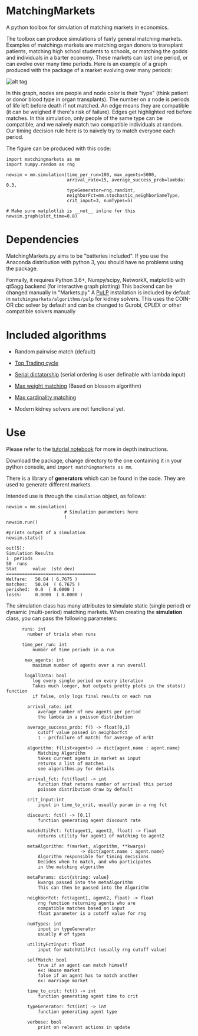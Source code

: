 # MatchingMarkets
A python toolbox for simulation of matching markets in economics.

The toolbox can produce simulations of fairly general matching markets. Examples of matchings markets are matching organ donors to transplant patients, matching high school students to schools, or matching the godds and individuals in a barter economy. These markets can last one period, or can evolve over many time periods. Here is an example of a graph produced with the package of a market evolving over many periods:

![alt tag](https://raw.githubusercontent.com/VHRanger/matchingmarkets/master/matching%20graph%20example.gif)
    
In this graph, nodes are people and node color is their "type" (think patient or donor blood type in organ transplants). The number on a node is periods of life left before death if not matched. An edge means they are compatible (it can be weighed if there's risk of failure). Edges get highlighted red before matches. In this simulation, only people of the same type can be compatible, and we naively match two compatible individuals at random. Our timing decision rule here is to naively try to match everyone each period.

The figure can be produced with this code:

    import matchingmarkets as mm
    import numpy.random as rng

    newsim = mm.simulation(time_per_run=100, max_agents=5000,
                           arrival_rate=15, average_success_prob=lambda: 0.3,
                           typeGenerator=rng.randint,
                           neighborFct=mm.stochastic_neighborSameType,
                           crit_input=3, numTypes=5)
    
    # Make sure matplotlib is __not__ inline for this
    newsim.graph(plot_time=0.8)
                 
                 
# Dependencies

MatchingMarkets.py aims to be "batteries included". If you use the Anaconda distribution with python 3, you should have no problems using the package.

Formally, it requires Python 3.6+, Numpy/scipy, NetworkX, matplotlib with qt5agg backend (for interactive graph plotting) This backend can be changed manually in "Markets.py" A [PuLP](https://github.com/coin-or/pulp) installation is included by default in `matchingmarkets/algorithms/pulp` for kidney solvers. This uses the COIN-OR cbc solver by default and can be changed to Gurobi, CPLEX or other compatible solvers manually

# Included algorithms

- Random pairwise match (default)

- [Top Trading cycle](https://en.wikipedia.org/wiki/Top_trading_cycle)

- [Serial dictatorship](https://jeremykun.com/2015/10/26/serial-dictatorships-and-house-allocation/) (serial ordering is user definable with lambda input)

- [Max weight matching](https://en.wikipedia.org/wiki/Blossom_algorithm) (Based on blossom algorithm)

- [Max cardinality matching](https://en.wikipedia.org/wiki/Matching_(graph_theory)) 

- Modern kidney solvers are not functional yet.

# Use

Please refer to the [tutorial notebook](https://github.com/QuantEcon/MatchingMarkets.py/blob/master/matchingmarkets%20package%20tutorial.ipynb) for more in depth instructions.

Download the package, change directory to the one containing it in your python console, and `import matchingmarkets as mm`.

There is a library of **generators** which can be found in the code. They are used to generate different markets.

Intended use is through the `simulation` object, as follows:

    newsim = mm.simulation(
                          # Simulation parameters here
                          )
    newsim.run()
    
    #prints output of a simulation
    newsim.stats()
    
    out[5]:
    Simulation Results
    1  periods
    50  runs
    Stat      value  (std dev)
    ==================================
    Welfare:   50.04 ( 6.7675 )
    matches:   50.04  ( 6.7675 )
    perished:  0.0  ( 0.0000 )
    loss%:     0.0000  ( 0.0000 )
   
The simulation class has many attributes to simulate static (single period) or dynamic (multi-period) matching markets. 
When creating the **simulation** class, you can pass the following parameters:

          runs: int
            number of trials when runs

          time_per_run: int
              number of time periods in a run

           max_agents: int
              maximum number of agents over a run overall

           logAllData: bool
              log every single period on every iteration
              Takes much longer, but outputs pretty plots in the stats() function
              if false, only logs final results on each run

            arrival_rate: int
                average number of new agents per period
                the lambda in a poisson distribution
                
            average_success_prob: f() -> float[0,1]
                cutoff value passed in neighborfct
                1 - pr(failure of match) for average of mrkt
                
            algorithm: f(list<agent>) -> dict{agent.name : agent.name}
                Matching Algorithm
                takes current agents in market as input
                returns a list of matches
                see algorithms.py for details
                
            arrival_fct: fct(float) -> int
                function that returns number of arrival this period
                poisson distribution draw by default
                
            crit_input:int
                input in time_to_crit, usually param in a rng fct
                
            discount: fct() -> [0,1]
                function generating agent discount rate
                
            matchUtilFct: fct(agent1, agent2, float) -> float
                returns utility for agent1 of matching to agent2
                
            metaAlgorithm: f(market, algorithm, **kwargs)
                                -> dict{agent.name : agent.name}
                Algorithm responsible for timing decisions
                Decides when to match, and who participates
                in the matching algorithm
                
            metaParams: dict{string: value}
                kwargs passed into the metaAlgorithm
                This can then be passed into the Algorithm
                
            neighborFct: fct(agent1, agent2, float) -> float
                rng function returning agents who are
                compatible matches based on input
                float parameter is a cutoff value for rng
                
            numTypes: int
                input in typeGenerator
                usually # of types

            utilityFctInput: float
                input for matchUtilFct (usually rng cutoff value)
                
            selfMatch: bool
                true if an agent can match himself
                ex: House market
                false if an agent has to match another
                ex: marriage market
                
            time_to_crit: fct() -> int
                function generating agent time to crit
                
            typeGenerator: fct(int) -> int
                function generating agent type
                
            verbose: bool
                print on relevant actions in update
